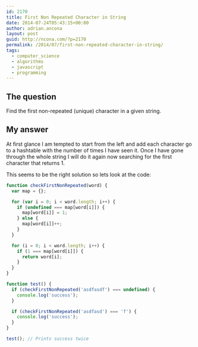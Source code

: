 ```yaml
---
id: 2170
title: First Non Repeated Character in String
date: 2014-07-24T05:43:15+00:00
author: adrian.ancona
layout: post
guid: http://ncona.com/?p=2170
permalink: /2014/07/first-non-repeated-character-in-string/
tags:
  - computer_science
  - algorithms
  - javascript
  - programming
---
```

## The question

Find the first non-repeated (unique) character in a given string.

## My answer

At first glance I am tempted to start from the left and add each character go to a hashtable with the number of times I have seen it. Once I have gone through the whole string I will do it again now searching for the first character that returns 1.

<!--more-->

This seems to be the right solution so lets look at the code:

```js
function checkFirstNonRepeated(word) {
  var map = {};

  for (var i = 0; i < word.length; i++) {
    if (undefined === map[word[i]]) {
      map[word[i]] = 1;
    } else {
      map[word[i]]++;
    }
  }

  for (i = 0; i < word.length; i++) {
    if (1 === map[word[i]]) {
      return word[i];
    }
  }
}

function test() {
  if (checkFirstNonRepeated('asdfasdf') === undefined) {
    console.log('success');
  }

  if (checkFirstNonRepeated('asdfasd') === 'f') {
    console.log('success');
  }
}

test(); // Prints success twice
```
